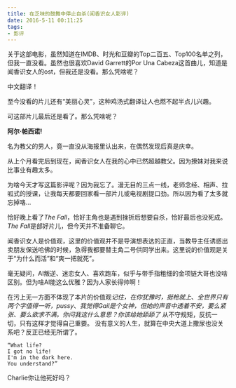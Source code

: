 ```yaml
---
title: 在乏味的鼓舞中停止自杀(闻香识女人影评)
date: 2016-5-11 00:11:25
tags: 
- 影评
---
```

关于这部电影，虽然知道在IMDB、时光和豆瓣的Top二百五、Top100名单之列，但我一直没看。虽然也很喜欢David Garrett的Por Una Cabeza这首曲儿，知道是闻香识女人的ost，但我还是没看。那么凭啥呢？

中文翻译！

至今没看的片儿还有“美丽心灵”，这种鸡汤式翻译让人也燃不起半点儿兴趣。

可这部片儿最后还是看了。那么凭啥呢？

<!--more-->

**阿尔·帕西诺!**

名为教父的男人，竟一直没从海报里认出来，在偶然发现后真是庆幸。

从上个月看完后到现在，闻香识女人在我的心中已然超越教父。因为撩妹对我来说比事业有趣太多。

为啥今天才写这篇影评呢？因为我忘了。漫无目的三点一线，老师念经、相声、拉呱式的授课，让我每天都要回家看一部片儿或电视剧提口劲。所以因为看了太多就忘掉咯…

恰好晚上看了*The Fall*，恰好主角也是遇到挫折后想要自杀，恰好最后也没死成。*The Fall*是部好片儿，但今天并不准备聊它。

闻香识女人是价值观，这里的价值观并不是导演想表达的正直，当教导主任诱惑出卖朋友保送哈佛的时候，急得我都要替主角二号供同学出来。这里说的价值观是关于“为什么而活”和“爽一把就死”。

毫无疑问，Al叛逆、迷恋女人、喜欢跑车，似乎与带手指粗细的金项链大哥也没啥区别。但为啥Al能这么优雅？因为人家长得帅啊！

在污上无一方面不体现了本片的价值观*记住，在你犹豫时，挺枪就上*、*全世界只有两个字值得一听，pussy*、*我觉得Gail是个女神，但她的声音中透着不安，要么紧张、要么欲求不满。你问我这什么意思？你该给她舔舔了*
    从不守规矩，反抗一切，只有这样才觉得自己重要。
    没有意义的人生，就算在中央大道上撒尿也没关系吧？反正已经无所谓了。
    
	“What life?
	I got no life!
	I'm in the dark here.
	You understand?”
	
Charlie你让他死好吗？
